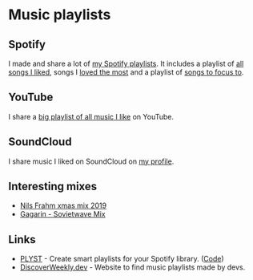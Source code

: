 # Music playlists

## Spotify

I made and share a lot of [my Spotify playlists](https://open.spotify.com/user/nikitavoloboev). It includes a playlist of [all songs I liked](https://open.spotify.com/playlist/0ERn0U4qZIKC8Dy7RrMMsn?si=TAzeKp_KT0yEycMrjt6IcA), songs I [loved the most](https://open.spotify.com/playlist/2N82DnDsPGMnpJhN8sVFJu?si=0dHcV0nIT_2JPii-htjlAA) and a playlist of [songs to focus to](https://open.spotify.com/playlist/0ESjwZeTcHOWzY3FYO5zs5?si=kzUDV8RQQjifiMx6YrISPg).

## YouTube

I share a [big playlist of all music I like](https://www.youtube.com/playlist?list=PL0nGxteCFLXYA1fsLmlWzY0Tyoo3c7tF-) on YouTube.

## SoundCloud

I share music I liked on SoundCloud on [my profile](https://soundcloud.com/nikitavoloboev).

## Interesting mixes

- [Nils Frahm xmas mix 2019](https://www.mixcloud.com/nilsoliver5/nils-frahm-xmas-mix-2019/)
- [Gagarin - Sovietwave Mix](https://www.youtube.com/watch?v=o2mD5hv0eMc)

## Links

- [PLYST](https://plylst.app/) - Create smart playlists for your Spotify library. ([Code](https://github.com/Shpigford/plylst))
- [DiscoverWeekly.dev](https://discoverweekly.dev/) - Website to find music playlists made by devs.
